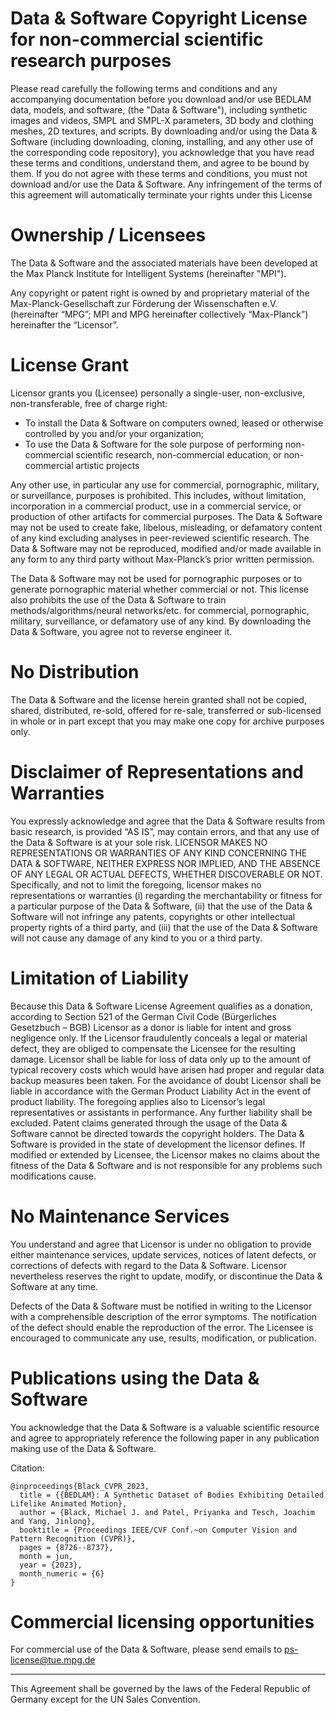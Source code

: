 # Data & Software Copyright License for non-commercial scientific research purposes
Please read carefully the following terms and conditions and any accompanying documentation before you download and/or use BEDLAM data, models, and software, (the "Data & Software"), including synthetic images and videos, SMPL and SMPL-X parameters, 3D body and clothing meshes, 2D textures, and scripts. By downloading and/or using the Data & Software (including downloading, cloning, installing, and any other use of the corresponding code repository), you acknowledge that you have read these terms and conditions, understand them, and agree to be bound by them. If you do not agree with these terms and conditions, you must not download and/or use the Data & Software. Any infringement of the terms of this agreement will automatically terminate your rights under this License

# Ownership / Licensees
The Data & Software and the associated materials have been developed at the Max Planck Institute for Intelligent Systems (hereinafter "MPI").

Any copyright or patent right is owned by and proprietary material of the Max-Planck-Gesellschaft zur Förderung der Wissenschaften e.V. (hereinafter “MPG”; MPI and MPG hereinafter collectively “Max-Planck”) hereinafter the “Licensor”.

# License Grant
Licensor grants you (Licensee) personally a single-user, non-exclusive, non-transferable, free of charge right:

+ To install the Data & Software on computers owned, leased or otherwise controlled by you and/or your organization;
+ To use the Data & Software for the sole purpose of performing non-commercial scientific research, non-commercial education, or non-commercial artistic projects

Any other use, in particular any use for commercial, pornographic, military, or surveillance, purposes is prohibited. This includes, without limitation, incorporation in a commercial product, use in a commercial service, or production of other artifacts for commercial purposes. The Data & Software may not be used to create fake, libelous, misleading, or defamatory content of any kind excluding analyses in peer-reviewed scientific research. The Data & Software may not be reproduced, modified and/or made available in any form to any third party without Max-Planck’s prior written permission.

The Data & Software may not be used for pornographic purposes or to generate pornographic material whether commercial or not. This license also prohibits the use of the Data & Software to train methods/algorithms/neural networks/etc. for commercial, pornographic, military, surveillance, or defamatory use of any kind. By downloading the Data & Software, you agree not to reverse engineer it.

# No Distribution
The Data & Software and the license herein granted shall not be copied, shared, distributed, re-sold, offered for re-sale, transferred or sub-licensed in whole or in part except that you may make one copy for archive purposes only.

# Disclaimer of Representations and Warranties
You expressly acknowledge and agree that the Data & Software results from basic research, is provided “AS IS”, may contain errors, and that any use of the Data & Software is at your sole risk. LICENSOR MAKES NO REPRESENTATIONS OR WARRANTIES OF ANY KIND CONCERNING THE DATA & SOFTWARE, NEITHER EXPRESS NOR IMPLIED, AND THE ABSENCE OF ANY LEGAL OR ACTUAL DEFECTS, WHETHER DISCOVERABLE OR NOT. Specifically, and not to limit the foregoing, licensor makes no representations or warranties (i) regarding the merchantability or fitness for a particular purpose of the Data & Software, (ii) that the use of the Data & Software will not infringe any patents, copyrights or other intellectual property rights of a third party, and (iii) that the use of the Data & Software will not cause any damage of any kind to you or a third party.

# Limitation of Liability
Because this Data & Software License Agreement qualifies as a donation, according to Section 521 of the German Civil Code (Bürgerliches Gesetzbuch – BGB) Licensor as a donor is liable for intent and gross negligence only. If the Licensor fraudulently conceals a legal or material defect, they are obliged to compensate the Licensee for the resulting damage.
Licensor shall be liable for loss of data only up to the amount of typical recovery costs which would have arisen had proper and regular data backup measures been taken. For the avoidance of doubt Licensor shall be liable in accordance with the German Product Liability Act in the event of product liability. The foregoing applies also to Licensor’s legal representatives or assistants in performance. Any further liability shall be excluded.
Patent claims generated through the usage of the Data & Software cannot be directed towards the copyright holders.
The Data & Software is provided in the state of development the licensor defines. If modified or extended by Licensee, the Licensor makes no claims about the fitness of the Data & Software and is not responsible for any problems such modifications cause.

# No Maintenance Services
You understand and agree that Licensor is under no obligation to provide either maintenance services, update services, notices of latent defects, or corrections of defects with regard to the Data & Software. Licensor nevertheless reserves the right to update, modify, or discontinue the Data & Software at any time.

Defects of the Data & Software must be notified in writing to the Licensor with a comprehensible description of the error symptoms. The notification of the defect should enable the reproduction of the error. The Licensee is encouraged to communicate any use, results, modification, or publication.

# Publications using the Data & Software

You acknowledge that the Data & Software is a valuable scientific resource and agree to appropriately reference the following paper in any publication making use of the Data & Software.

Citation:
```
@inproceedings{Black_CVPR_2023,
  title = {{BEDLAM}: A Synthetic Dataset of Bodies Exhibiting Detailed Lifelike Animated Motion},
  author = {Black, Michael J. and Patel, Priyanka and Tesch, Joachim and Yang, Jinlong}, 
  booktitle = {Proceedings IEEE/CVF Conf.~on Computer Vision and Pattern Recognition (CVPR)},
  pages = {8726--8737},
  month = jun,
  year = {2023},
  month_numeric = {6}
}
```

# Commercial licensing opportunities
For commercial use of the Data & Software, please send emails to ps-license@tue.mpg.de

---

This Agreement shall be governed by the laws of the Federal Republic of Germany except for the UN Sales Convention.
